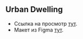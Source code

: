 ## Urban Dwelling

- Ссылка на просмотр [тут]([https://Nick-V-i.github.io/Portfolio/](https://github.com/Nick-V-i/Urban-Dwelling.git)).
- Макет из Figma [тут]().
